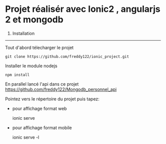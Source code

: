 Projet réalisér avec Ionic2 , angularjs 2 et mongodb
=======


1) Installation
----------------------------------
Tout d'abord télecharger le projet

    git clone https://github.com/freddy122/ionic_project.git

Installer le module nodejs 

    npm install

En parallel lancé l'api dans ce projet https://github.com/freddy122/Mongodb_personnel_api

Pointez vers le répertoire du projet puis tapez:
- pour affichage format web
    
    ionic serve
- pour affichage format mobile
    
    ionic serve -l
